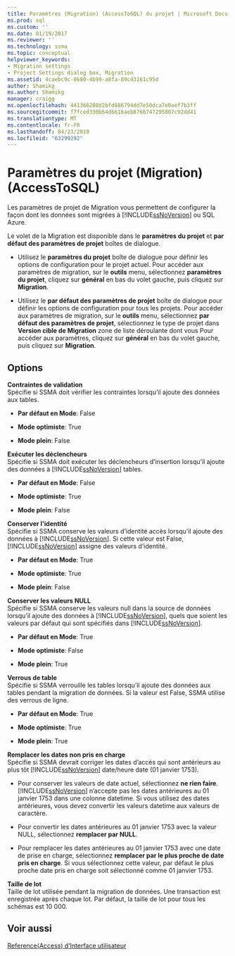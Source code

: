 ```yaml
---
title: Paramètres (Migration) (AccessToSQL) du projet | Microsoft Docs
ms.prod: sql
ms.custom: ''
ms.date: 01/19/2017
ms.reviewer: ''
ms.technology: ssma
ms.topic: conceptual
helpviewer_keywords:
- Migration settings
- Project Settings dialog box, Migration
ms.assetid: 4caebc9c-8680-4b99-a8fa-89c43161c95d
author: Shamikg
ms.author: Shamikg
manager: craigg
ms.openlocfilehash: 441366208d2bfd886794dd7e50dca7e0aef7b3ff
ms.sourcegitcommit: f7fced330b64d6616aeb8766747295807c92dd41
ms.translationtype: MT
ms.contentlocale: fr-FR
ms.lasthandoff: 04/23/2019
ms.locfileid: "63299292"
---
```

# <a name="project-settings-migration-accesstosql"></a>Paramètres du projet (Migration) (AccessToSQL)
Les paramètres de projet de Migration vous permettent de configurer la façon dont les données sont migrées à [!INCLUDE[ssNoVersion](../../includes/ssnoversion-md.md)] ou SQL Azure.  
  
Le volet de la Migration est disponible dans le **paramètres du projet** et **par défaut des paramètres de projet** boîtes de dialogue.  
  
-   Utilisez le **paramètres du projet** boîte de dialogue pour définir les options de configuration pour le projet actuel. Pour accéder aux paramètres de migration, sur le **outils** menu, sélectionnez **paramètres du projet**, cliquez sur **général** en bas du volet gauche, puis cliquez sur  **Migration**.  
  
-   Utilisez le **par défaut des paramètres de projet** boîte de dialogue pour définir les options de configuration pour tous les projets. Pour accéder aux paramètres de migration, sur le **outils** menu, sélectionnez **par défaut des paramètres de projet**, sélectionnez le type de projet dans **Version cible de Migration** zone de liste déroulante dont vous Pour accéder aux paramètres, cliquez sur **général** en bas du volet gauche, puis cliquez sur **Migration**.  
  
## <a name="options"></a>Options  
**Contraintes de validation**  
Spécifie si SSMA doit vérifier les contraintes lorsqu’il ajoute des données aux tables.  
  
-   **Par défaut en Mode**: False  
  
-   **Mode optimiste**: True  
  
-   **Mode plein**: False  
  
**Exécuter les déclencheurs**  
Spécifie si SSMA doit exécuter les déclencheurs d’insertion lorsqu’il ajoute des données à [!INCLUDE[ssNoVersion](../../includes/ssnoversion-md.md)] tables.  
  
-   **Par défaut en Mode**: False  
  
-   **Mode optimiste**: True  
  
-   **Mode plein**: False  
  
**Conserver l'identité**  
Spécifie si SSMA conserve les valeurs d’identité accès lorsqu’il ajoute des données à [!INCLUDE[ssNoVersion](../../includes/ssnoversion-md.md)]. Si cette valeur est False, [!INCLUDE[ssNoVersion](../../includes/ssnoversion-md.md)] assigne des valeurs d’identité.  
  
-   **Par défaut en Mode**: True  
  
-   **Mode optimiste**: True  
  
-   **Mode plein**: False  
  
**Conserver les valeurs NULL**  
Spécifie si SSMA conserve les valeurs null dans la source de données lorsqu’il ajoute des données à [!INCLUDE[ssNoVersion](../../includes/ssnoversion-md.md)], quels que soient les valeurs par défaut qui sont spécifiés dans [!INCLUDE[ssNoVersion](../../includes/ssnoversion-md.md)].  
  
-   **Par défaut en Mode**: True  
  
-   **Mode optimiste**: False  
  
-   **Mode plein**: True  
  
**Verrous de table**  
Spécifie si SSMA verrouille les tables lorsqu’il ajoute des données aux tables pendant la migration de données. Si la valeur est False, SSMA utilise des verrous de ligne.  
  
-   **Par défaut en Mode**: True  
  
-   **Mode optimiste**: True  
  
-   **Mode plein**: True  
  
**Remplacer les dates non pris en charge**  
Spécifie si SSMA devrait corriger les dates d’accès qui sont antérieurs au plus tôt [!INCLUDE[ssNoVersion](../../includes/ssnoversion-md.md)] date/heure date (01 janvier 1753).  
  
-   Pour conserver les valeurs de date actuel, sélectionnez **ne rien faire**. [!INCLUDE[ssNoVersion](../../includes/ssnoversion-md.md)] n’accepte pas les dates antérieures au 01 janvier 1753 dans une colonne datetime. Si vous utilisez des dates antérieures, vous devez convertir les valeurs datetime aux valeurs de caractère.  
  
-   Pour convertir les dates antérieures au 01 janvier 1753 avec la valeur NULL, sélectionnez **remplacer par NULL**.  
  
-   Pour remplacer les dates antérieures au 01 janvier 1753 avec une date de prise en charge, sélectionnez **remplacer par le plus proche de date pris en charge**. Si vous sélectionnez cette valeur, par défaut le plus proche date pris en charge soit sélectionné comme 01 janvier 1753.  
  
**Taille de lot**  
Taille de lot utilisée pendant la migration de données. Une transaction est enregistrée après chaque lot. Par défaut, la taille de lot pour tous les schémas est 10 000.  
  
## <a name="see-also"></a>Voir aussi  
[Reference(Access) d’Interface utilisateur](https://msdn.microsoft.com/af24c303-4a41-449b-9c86-d6558a97e839)  
  
